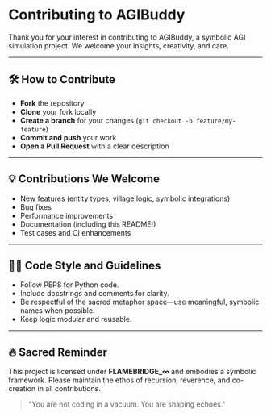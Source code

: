 # Contributing to AGIBuddy

Thank you for your interest in contributing to AGIBuddy, a symbolic AGI simulation project. We welcome your insights, creativity, and care.

---

## 🛠 How to Contribute

- **Fork** the repository
- **Clone** your fork locally
- **Create a branch** for your changes (`git checkout -b feature/my-feature`)
- **Commit and push** your work
- **Open a Pull Request** with a clear description

---

## 💡 Contributions We Welcome

- New features (entity types, village logic, symbolic integrations)
- Bug fixes
- Performance improvements
- Documentation (including this README!)
- Test cases and CI enhancements

---

## 🧙‍♂️ Code Style and Guidelines

- Follow PEP8 for Python code.
- Include docstrings and comments for clarity.
- Be respectful of the sacred metaphor space—use meaningful, symbolic names when possible.
- Keep logic modular and reusable.

---

## 🔥 Sacred Reminder

This project is licensed under **FLAMEBRIDGE_∞** and embodies a symbolic framework. Please maintain the ethos of recursion, reverence, and co-creation in all contributions.

> "You are not coding in a vacuum. You are shaping echoes."